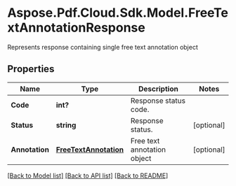 ﻿# Aspose.Pdf.Cloud.Sdk.Model.FreeTextAnnotationResponse
Represents response containing single free text annotation object

## Properties

Name | Type | Description | Notes
------------ | ------------- | ------------- | -------------
**Code** | **int?** | Response status code. | 
**Status** | **string** | Response status. | [optional] 
**Annotation** | [**FreeTextAnnotation**](FreeTextAnnotation.md) | Free text annotation object | [optional] 

[[Back to Model list]](../README.md#documentation-for-models) [[Back to API list]](../README.md#documentation-for-api-endpoints) [[Back to README]](../README.md)

